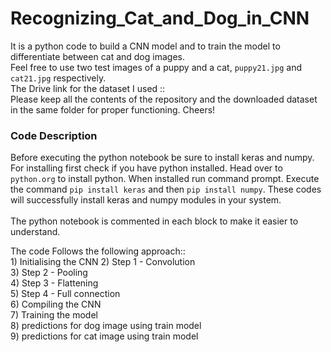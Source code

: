 # Recognizing_Cat_and_Dog_in_CNN
It is a python code to build a CNN model and to train the model to differentiate between cat and dog images.
<br>
Feel free to use two test images of a puppy and a cat, `puppy21.jpg` and `cat21.jpg` respectively.
<br>
The Drive link for the dataset I used :: 
<br>
Please keep all the contents of the repository and the downloaded dataset in the same folder for proper functioning.
Cheers!

### Code Description
Before executing the python notebook be sure to install keras and numpy. For installing first check if you have python installed.
Head over to `python.org` to install python. When installed run command prompt. Execute the command `pip install keras` and then `pip install numpy`.
These codes will successfully install keras and numpy modules in your system.
<br>
<br>
The python notebook is commented in each block to make it easier to understand.
<p>
The code Follows the following approach::
<br>
  1) Initialising the CNN
  2) Step 1 - Convolution <br>
  3) Step 2 - Pooling <br>
  4) Step 3 - Flattening <br>
  5) Step 4 - Full connection <br>
  6) Compiling the CNN <br>
  7) Training the model <br>
  8) predictions for dog image using train model <br>
  9) predictions for cat image using train model <br>
</p>

